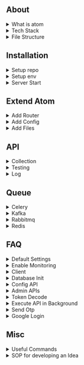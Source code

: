 ## About

<details>
<summary>What is atom</summary>

<br>

- Open-source backend framework to speed up large-scale application development  
- Modular architecture combining functional and procedural styles  
- Pure functions used to minimize side effects and improve testability  
- Built-in support for Postgres, Redis, S3, Kafka, and many other services  
- Production-ready to build APIs, background jobs, and integrations quickly  
- Minimal boilerplate so you don’t have to reinvent the wheel each time  
- Non-opinionated: full flexibility in defining business schema, API structure, and external libraries  
</details>

<details>
<summary>Tech Stack</summary>

<br>

Atom uses a proven tech stack so you can build fast without worrying about stack choices.
- Language: Python  
- Framework: FastAPI (for building async APIs)  
- Database: PostgreSQL (primary relational database)  
- Caching: Redis or Valkey (used for cache, rate limiting, task queues, etc.)  
- Object Storage: S3 (for storing files and media objects)  
- Queue: RabbitMQ or Kafka (for background jobs and async processing)  
- Task Worker: Celery (for background processing)  
- Monitoring: Sentry/Prometheus (for error tracking and performance monitoring)  
</details>

<details>
<summary>File Structure</summary>

<br>

Explanation of key files in the repo:
- `function.py` – Core business logic or utility functions
- `.env` – Config variables used across the app  
- `config.py` – Config variables used across the app  
- `main.py` – FastAPI Server + core APIs 
- `extend.py` – Logic for extneding router
- `router.py` – Samples for extending the APIs  
- `curl.txt` – List of curl requests used for testing  
- `test.sh` – Shell script to execute curl.txt tests  
- `consumer_redis.py` – Redis consumer for pub/sub or queue  
- `consumer_rabbitmq.py` – RabbitMQ consumer  
- `consumer_kafka.py` – Kafka consumer  
- `consumer_celery.py` – Celery worker 
- `requirements.txt` – Python dependencies
- `readme.md` – Project documentation   
- `Dockerfile` – Build and run the project inside Docker  
- `.gitignore` – Files/directories to ignore in git
</details>


















## Installation

<details>
<summary>Setup repo</summary>

<br>

```bash
#download repo
git clone https://github.com/atom36942/atom.git
cd atom

#create venv
python3 -m venv venv

#install requirements
./venv/bin/pip install -r requirements.txt
```
</details>

<details>
<summary>Setup env</summary>

<br>

- Create a `.env` file in the root directory with min 4 keys 
- `config_postgres_url`: primary database (PostgreSQL) connection URL  
- `config_redis_url`: used for caching,rate limiting etc 
- `config_key_root`: secret key to authenticate root-user APIs - /root/{api}  
- `config_key_jwt`: secret key used for signing and verifying JWT tokens
```env
config_postgres_url=postgresql://atom@127.0.0.1/postgres
config_redis_url=redis://localhost:6379
config_key_root=any random secret key (2n91nIEaJpsqjFUz)
config_key_jwt=any random secret key (2n91nIEaJpsqjFUz)
```
</details>

<details>
<summary>Server Start</summary>

<br>

Direct
```bash
#direct
./venv/bin/python main.py

#reload
./venv/bin/uvicorn main:app --reload

#docker
docker build -t atom .
docker run -p 8000:8000 atom
```
</details>















## Extend Atom

<details>
<summary>Add Router</summary>

<br>

- Easily extend Atom by adding your API router files.
- See `router.py` for sample usage
- All APIs in the router file will be automatically added
- Ex to create a router service called llm.
```bash
#1st way
touch router_llm.py

#2nd way
mkdir -p router && touch router/llm.py
```
</details>

<details>
<summary>Add Config</summary>

<br>

- Easily extend Atom by adding your config.
- Use `config` var dict in your routes to access entire config
- Ex to add a key called openai_key using different ways
```bash
#1st way
echo "openai_key=sk-xxxxxx" >> .env

#2nd
echo "openai_key = 'sk-xxxxxx'" >> config.py

#3rd
touch config_custom.py
echo "openai_key = 'sk-xxxxxx'" >> config_custom.py

#4th way
mkdir -p config && touch config/openai.py
echo "openai_key = 'sk-xxxxxx'" >> config/openai.py

#how to use
config.get(openai_key)
```
</details>

<details>
<summary>Add Files</summary>

<br>

- Add extra file logic in `extend_{logic}.py` like function,import,pydantic,etc
- Add all extend files in `extend_master.py`
- This is an opinionated approach to structure code
- import `extend_master.py` in your routes
```python
from extend import *
from extend_master import *
```
</details>














## API

<details>
<summary>Collection</summary>

<br>

- All atom APIs are defined in main.py
- All atom APIs are listed in `curl.txt` as ready-to-run `curl` commands  
- You can copy-paste any of these directly into Postman (use "Raw Text" option)  
- Any curl starting with `0` is skipped during automated testing with `test.sh`
- Major section - index,root,auth,my,public,private,admin,router
</details>

<details>
<summary>Testing</summary>

<br>

- You can use the `test.sh` script to run a batch of API tests.
- It reads all curl commands from `curl.txt`
- Executes them one by one as a quick integration test
- To disable a specific curl command, prefix the curl command with `0` in `curl.txt`
- Testing Summary (API,Status Code,Response Time (ms)) will be saved to `curl.csv` in the root folder
- How to run script:
```bash
./test.sh
```
</details>

<details>
<summary>Log</summary>

<br>

- Prebuilt api logs in `log_api` table in database
- Logging is done asynchronously
</details>


















## Queue

<details>
<summary>Celery</summary>

<br>

- Prebuilt Consumer/Producer client
- Docs - https://github.com/celery/celery
- You can add more functions in consumer/producer
- Search producer client in `main.py` or `function.py` for understaning usage
- Commands:
```bash
#consumer .env
config_celery_broker_url=redis://localhost:6379
config_postgres_url=postgresql://atom@127.0.0.1/postgres

##consumer run
./venv/bin/celery -A consumer_celery worker --loglevel=info

#producer .env
config_celery_broker_url=redis://localhost:6379

#producer client
request.app.state.client_celery_producer 
```
</details>


<details>
<summary>Kafka</summary>

<br>

- Prebuilt Consumer/Producer client
- Docs - https://github.com/aio-libs/aiokafka
- You can add more functions in consumer/producer
- Search producer client in `main.py` or `function.py` for understaning usage
- Commands:
```bash
#consumer .env
config_kafka_url=value
config_kafka_username=value
config_kafka_password=value
config_postgres_url=postgresql://atom@127.0.0.1/postgres

##consumer run
./venv/bin/python consumer_kafka.py

#producer .env
config_kafka_url=value
config_kafka_username=value
config_kafka_password=value

#producer client
request.app.state.client_kafka_producer
```
</details>

<details>
<summary>Rabbitmq</summary>

<br>

- Prebuilt Consumer/Producer client
- Docs - https://github.com/mosquito/aio-pika
- You can add more functions in consumer/producer
- Search producer client in `main.py` or `function.py` for understaning usage
- Commands:
```bash
#consumer .env
config_rabbitmq_url=amqp://guest:guest@localhost:5672
config_postgres_url=postgresql://atom@127.0.0.1/postgres

##consumer run
./venv/bin/python consumer_rabbitmq.py

#producer .env
config_rabbitmq_url=amqp://guest:guest@localhost:5672

#producer client
request.app.state.client_rabbitmq_producer
```
</details>

<details>
<summary>Redis</summary>

<br>

- Prebuilt Consumer/Producer client
- Docs - https://redis.readthedocs.io/en/stable/examples/asyncio_examples.html
- You can add more functions in consumer/producer
- Search producer client in `main.py` or `function.py` for understaning usage
- Commands:
```bash
#consumer .env
config_redis_pubsub_url=redis://localhost:6379
config_postgres_url=postgresql://atom@127.0.0.1/postgres

##consumer run
./venv/bin/python consumer_redis.py

#producer .env
config_redis_pubsub_url=redis://localhost:6379

#producer client
request.app.state.client_redis_producer
```
</details>
















## FAQ

<details>
<summary>Default Settings</summary>

<br>

- With below config keys,you can control default settings
- Default values are in main.py config section
- You can add them in `.env` or `config.py` to update default value
- Each key is independent of each other
```bash
#postgres
config_postgres_min_connection=5
config_postgres_max_connection=20

#ratelimiter
config_redis_url_ratelimiter=value

#token
config_token_expire_sec=10000
config_token_user_key_list=id,mobile

#enable/disable
config_is_signup=1
config_is_otp_verify_profile_update=1
config_is_log_api=1
config_is_prometheus==0

#batch
config_batch_log_api=10
config_batch_object_create=10

#cors                             
config_cors_origin_list=x,y,z                   
config_cors_method_list=x,y,z
config_cors_headers_list=x,y,z
config_cors_allow_credentials=False

#crud
config_public_table_create_list=post,comment
config_public_table_read_list=users,post
config_column_update_disabled_list=is_active,is_verified

#mode
config_mode_check_api_access=token/cache
config_mode_check_is_active=token/cache

#cache
config_limit_cache_users_api_access=0
config_limit_cache_users_is_active=0     
```
</details>

<details>
<summary>Enable Monitoring</summary>

<br>

Add the following key to your `.env` file
```bash
#sentry
config_sentry_dsn=value

#prometheus
config_is_prometheus=1
```
</details>

<details>
<summary>Client</summary>

<br>

- Search client name in `main.py` or `function.py` for understaning usage. Docs link below:-
- Databases - https://github.com/encode/databases
- Asyncpg - https://github.com/MagicStack/asyncpg
- Redis - https://redis.readthedocs.io/en/stable/examples/asyncio_examples.html
- Mongodb - https://motor.readthedocs.io/en/stable
- AWS S3/SNS/SES - https://boto3.amazonaws.com
- Posthog - https://posthog.com/docs/libraries/python
- OpenAI - https://github.com/openai/openai-python
- How to enable: add below key in .env
```bash
#postgres
config_postgres_url=postgresql://atom@127.0.0.1/postgres
config_postgres_url_read=postgresql://atom@127.0.0.1/postgres

#redis
config_redis_url=redis://localhost:6379

#mongodb
config_mongodb_url=mongodb://localhost:27017

#aws s3
config_aws_access_key_id=value
config_aws_secret_access_key=value
config_s3_region_name=value

#aws sns
config_aws_access_key_id=value
config_aws_secret_access_key=value
config_sns_region_name=value

#aws ses
config_aws_access_key_id=value
config_aws_secret_access_key=value
config_ses_region_name=value

#posthog
config_posthog_project_host=value
config_posthog_project_key=value

#openai
config_openai_key=value
```

How to access client in your routes.
```python
request.app.state.client_postgres
request.app.state.client_postgres_asyncpg
request.app.state.client_postgres_asyncpg_pool
request.app.state.client_postgres_read
request.app.state.client_redis
request.app.state.client_mongodb
request.app.state.client_s3
request.app.state.client_s3_resource
request.app.state.client_sns
request.app.state.client_ses
request.app.state.client_posthog
request.app.state.client_openai 
 ```
</details>

<details>
<summary>Database Init</summary>

<br>

- Extend below config_postgres_schema as per your schema.
- Replace it in config.py
```python
config_postgres_schema={
"table":{
"test":[
"created_at-timestamptz-0-brin",
"updated_at-timestamptz-0-0",
"created_by_id-bigint-0-0",
"updated_by_id-bigint-0-0",
"is_active-smallint-0-btree",
"is_verified-smallint-0-btree",
"is_deleted-smallint-0-btree",
"is_protected-smallint-0-btree",
"type-bigint-0-btree",
"title-text-0-btree,gin",
"description-text-0-0",
"file_url-text-0-0",
"link_url-text-0-0",
"tag-text-0-0",
"rating-numeric(10,3)-0-0",
"remark-text-0-btree,gin",
"location-geography(POINT)-0-gist",
"metadata-jsonb-0-gin"
],
"users":[
"created_at-timestamptz-0-brin",
"updated_at-timestamptz-0-0",
"created_by_id-bigint-0-0",
"updated_by_id-bigint-0-0",
"is_active-smallint-0-btree",
"is_verified-smallint-0-btree",
"is_deleted-smallint-0-btree",
"is_protected-smallint-0-btree",
"type-bigint-1-btree",
"username-text-0-btree",
"password-text-0-btree",
"google_id-text-0-btree",
"google_data-jsonb-0-0",
"email-text-0-btree",
"mobile-text-0-btree",
"api_access-text-0-0",
"last_active_at-timestamptz-0-0",
"username_bigint-bigint-0-btree",
"password_bigint-bigint-0-btree"
],
"otp":[
"created_at-timestamptz-0-brin",
"otp-integer-1-0",
"email-text-0-btree",
"mobile-text-0-btree"
],
"log_password":[
"created_at-timestamptz-0-0",
"user_id-bigint-0-0",
"password-text-0-0"
],
"message":[
"created_at-timestamptz-0-brin",
"updated_at-timestamptz-0-0",
"created_by_id-bigint-1-btree",
"updated_by_id-bigint-0-0",
"is_deleted-smallint-0-btree",
"user_id-bigint-1-btree",
"description-text-1-0",
"is_read-smallint-0-btree"
],
"report_user":[
"created_at-timestamptz-0-0",
"created_by_id-bigint-1-btree",
"user_id-bigint-1-btree"
],
"log_api":[
"created_at-timestamptz-0-0",
"created_by_id-bigint-0-0",
"type-bigint-0-btree",
"ip_address-text-0-0",
"api-text-0-btree,gin",
"method-text-0-0",
"query_param-text-0-0",
"status_code-smallint-0-0",
"response_time_ms-numeric(1000,3)-0-0",
"description-text-0-0"
],
},
"query":{
"users_disable_bulk_delete":"create or replace trigger trigger_delete_disable_bulk_users after delete on users referencing old table as deleted_rows for each statement execute procedure function_delete_disable_bulk(1);",
"users_check_username":"alter table users add constraint constraint_check_users_username check (username = lower(username) and username not like '% %' and trim(username) = username);",
"users_unique_1":"alter table users add constraint constraint_unique_users_type_username unique (type,username);",
"users_unique_2":"alter table users add constraint constraint_unique_users_type_email unique (type,email);",
"users_unique_3":"alter table users add constraint constraint_unique_users_type_mobile unique (type,mobile);",
"users_unique_4":"alter table users add constraint constraint_unique_users_type_google_id unique (type,google_id);",
"users_unique_5":"alter table report_user add constraint constraint_unique_report_user unique (created_by_id,user_id);",
"users_unique_6":"alter table users add constraint constraint_unique_users_type_username_bigint unique (type,username_bigint);",
}
}
```
- It has two keys: table and query.
- Table contains table definitions.
- Query contains extra SQL queries to run.
- Understanding schema:-
```python
"type-bigint-0-btree"
"title-text-1-btree,gin"
```
- each row represent one column in the table
- `type` or `title` = column name
- `bigint` or `text` = column datatype
- `0` or `1` = column can be be null or not. if 0, it can be null else 1 which will force not null constraint
- `btree` or `btree,gin`  = index on that column. if 0, no index. it can be multiple also with comma separated values
- Hit below curl to init the database
- Token root is from .env (`config_key_root`)
```curl
curl -X GET "$baseurl/root/postgres-init" -H "Authorization: Bearer $token_root"
```
</details>

<details>
<summary>Config API</summary>

<br>

- Update below `config_api` dict in `config.py` for your api settings:
```bash
config_api={
"/admin/object-create":{"id":1},
"/admin/object-update":{"id":2},
"/admin/ids-update":{"id":3},
"/admin/ids-delete":{"id":4}, 
"/admin/object-read":{"id":5,"cache_sec":["redis",100]},
"/admin/postgres-query-runner":{"id":6},
"/test":{"id":7,"is_token":0,"is_active_check":1,"cache_sec":["inmemory",60],"ratelimiter_times_sec":[1,3]},
}
```
- enable admin check - id:100
- enable auth - is_token:1
- enable user active check - is_active_check:1
- enable caching - cache_sec:["inmemory/redis",60]
- enable ratelimiter - ratelimiter_times_sec:[1,3]
</details>

<details>
<summary>Admin APIs</summary>

<br>

- Add `/admin` in the route path to mark it as an admin API  
- Check the `curl.txt` file for examples
- `/admin` APIs are meant for routes that should be restricted to limited users.  
- Access control is check by middleware using token
- Assign a unique ID in the `config_api` in `config.py`:
```bash
"id":3
```
- Only users whose `api_access` column in the database contains that API ID will be allowed to access it  
- Example to give user_id=1 access to admin APIs with IDs 1,2,3
```sql
update users set api_access='1,2,3' where id=1;
```
- To revoke access, update `api_access` column and refresh token 
</details>

<details>
<summary>Token Decode</summary>

<br>

- Decoded user info is injected into `request.state.user` for downstream access.
```bash
request.state.user.get("id")
request.state.user.get("is_active")
request.state.user.get("mobile")
```
</details>

<details>
<summary>Execute API in Background</summary>

<br>

- Check the `curl.txt` file for examples
- Immediately returns a success response while processing continues in the background.
- Send below key in query params:
```python
is_background=1
```
</details>

<details>
<summary>Send Otp</summary>

<br>

- Fast2SMS - https://www.fast2sms.com/docs
- Resend - https://resend.com/docs/api-reference
- Check api in the public section of file `curl.txt`
- Add the following key to your `.env` file
```bash
#fast2sms
config_fast2sms_url=value
config_fast2sms_key=value

#resend
config_resend_url=value
config_resend_key=value
```
</details>

<details>
<summary>Google Login</summary>

<br>

- Check api in the auth section of file `curl.txt`
- Add the following key to your `.env` file
```bash
#google
config_google_login_client_id=value
```
</details>
























## Misc

<details>
<summary>Useful Commands</summary>

<br>

```bash
#package
./venv/bin/pip install fastapi
./venv/bin/pip install --upgrade fastapi
./venv/bin/pip uninstall fastapi
./venv/bin/pip freeze > requirements.txt

#stop python
lsof -ti :8000 | xargs kill -9

#reset postgres                    
drop schema if exists public cascade;
create schema if not exists public;

#export postgres
\copy table to 'path'  delimiter ',' csv header;
\copy (query) to 'path'  delimiter ',' csv header;

#import postgres       
\copy table from 'path' delimiter ',' csv header;
\copy table(column) from 'path' delimiter ',' csv header;   
```
</details>

<details>
<summary>SOP for developing an Idea</summary>

<br>

- `Idea` – Founder: Define problem, scope, and core features.
- `Design` – UI/UX: Convert idea into clear user flows and visual layouts.
- `Frontend` – Frontend Developer: Build responsive UI from approved designs.
- `Backend` – Backend Developer: Develop APIs, database, and business logic (Atom can be used).
- `Deployment` – Backend Developer: Deploy code to server.
- `Testing` – QA: Verify functionality, log defects, approve prototype.
- `Live` – Founder: Make the prototype publicly accessible and announce launch.
</details>


